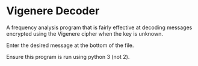 # Vigenere Decoder
A frequency analysis program that is fairly effective at decoding messages encrypted using the Vigenere cipher when the key is unknown.

Enter the desired message at the bottom of the file.

Ensure this program is run using python 3 (not 2).
